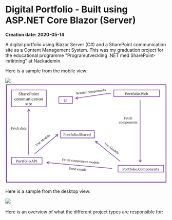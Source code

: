 # Digital Portfolio - Built using ASP.NET Core Blazor (Server)

**Creation date: 2020-05-14**

A digital portfolio using Blazor Server (C#) and a SharePoint communication site as a Content Management System. This was my graduation project for the educational programme "Programutveckling .NET med SharePoint-inriktning" at Nackademin.

Here is a sample from the mobile view:

![](gifs/preview-mobile.gif) ![alt text](gifs/overview.png)

Here is a sample from the desktop view:

![](gifs/preview-desktop.gif)

Here is an overview of what the different project types are responsible for:


